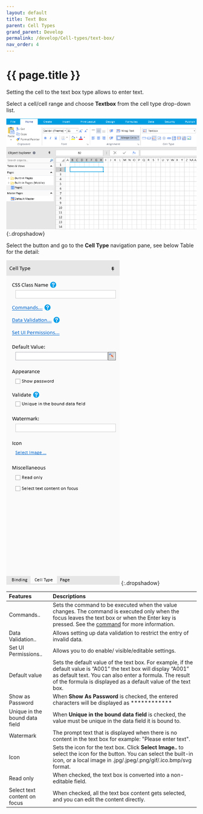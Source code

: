 ```yaml
---
layout: default
title: Text Box
parent: Cell Types
grand_parent: Develop
permalink: /develop/Cell-types/text-box/
nav_order: 4
---
```


# {{ page.title }}

Setting the cell to the text box type allows to enter text. 

Select a cell/cell range and choose **Textbox** from the cell type drop-down list.

![Text-box](/assets/images/product-images/textbox-celltype.png)
{:.dropshadow}

Select the button and go to the **Cell Type** navigation pane, see below Table for the detail:

![Text-box-settings](/assets/images/product-images/textbox-celltype-settings.png)
{:.dropshadow}

|Features|Descriptions|
|:--|:--|
|Commands..|Sets the command to be executed when the value changes. The command is executed only when the focus leaves the text box or when the Enter key is pressed. See the [command](http://localhost:4000/develop/commands/#commands) for more information.|
|Data Validation..|Allows setting up data validation to restrict the entry of invalid data.|
|Set UI Permissions..|Allows you to do enable/ visible/editable settings.|
|Default value|Sets the default value of the text box. For example, if the default value is “A001” the text box will display “A001” as default text. You can also enter a formula. The result of the formula is displayed as a default value of the text box.|
|Show as Password| When **Show As Password** is checked, the entered characters will be displayed as ************|
|Unique in the bound data field| When **Unique in the bound data field** is checked, the value must be unique in the data field it is bound to.|
|Watermark|The prompt text that is displayed when there is no content in the text box for example: "Please enter text".|
|Icon|Sets the icon for the text box. Click **Select Image..** to select the icon for the button. You can select the built-in icon, or a local image in .jpg/.jpeg/.png/gif/.ico.bmp/svg format.|
|Read only|When checked, the text box is converted into a non-editable field.|
|Select text content on focus|When checked, all the text box content gets selected, and you can edit the content directly.|

